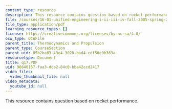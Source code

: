 ```yaml
---
content_type: resource
description: This resource contains question based on rocket performance.
file: /courses/16-01-unified-engineering-i-ii-iii-iv-fall-2005-spring-2006/96640157faa3dda284c0bba42ccd2417_q17.PDF
file_type: application/pdf
learning_resource_types: []
license: https://creativecommons.org/licenses/by-nc-sa/4.0/
ocw_type: OCWFile
parent_title: Thermodynamics and Propulsion
parent_type: CourseSection
parent_uid: 05b2ba63-43e4-3028-bad4-cdf50e0b363a
resourcetype: Document
title: q17.PDF
uid: 96640157-faa3-dda2-84c0-bba42ccd2417
video_files:
  video_thumbnail_file: null
video_metadata:
  youtube_id: null
---
```

This resource contains question based on rocket performance.